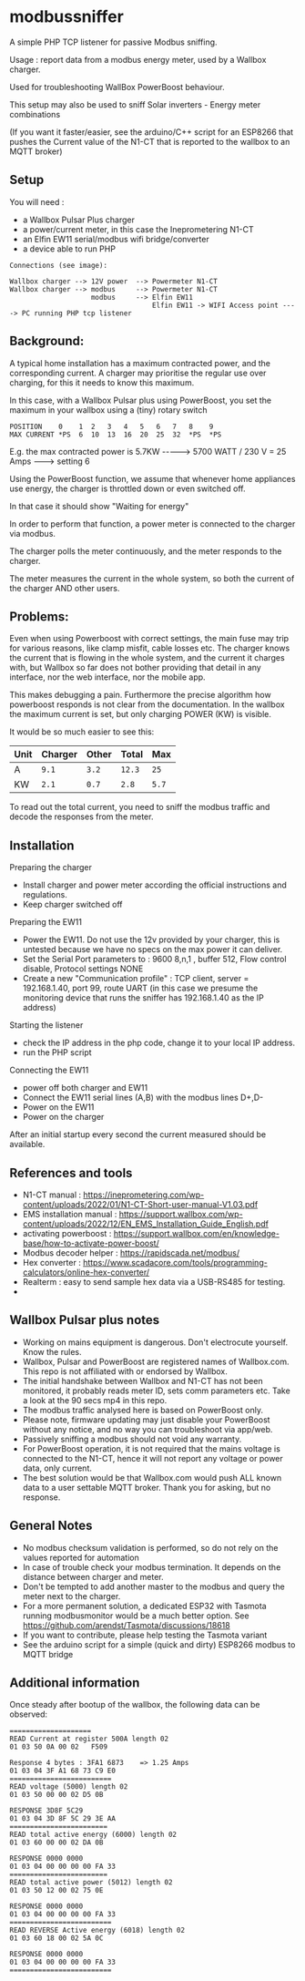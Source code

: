 modbussniffer
==============

A simple PHP TCP listener for passive Modbus sniffing. 

Usage : report data from a modbus energy meter, used by a Wallbox charger. 

Used for troubleshooting WallBox PowerBoost behaviour.

This setup may also be used to sniff Solar inverters - Energy meter combinations

(If you want it faster/easier, see the arduino/C++ script for an ESP8266 that pushes the Current value of the N1-CT that is reported to the wallbox to an MQTT broker)


Setup
--------------
You will need :

- a Wallbox Pulsar Plus charger
- a power/current meter, in this case the Ineprometering N1-CT
- an Elfin EW11 serial/modbus wifi bridge/converter
- a device able to run PHP

```
Connections (see image): 

Wallbox charger --> 12V power  --> Powermeter N1-CT
Wallbox charger --> modbus     --> Powermeter N1-CT
                    modbus     --> Elfin EW11
                                   Elfin EW11 -> WIFI Access point ----> PC running PHP tcp listener
```

Background:
--------------
A typical home installation has a maximum contracted power, and the corresponding current.
A charger may prioritise the regular use over charging, for this it needs to know this maximum.

In this case, with a Wallbox Pulsar plus using PowerBoost, you set the maximum in your wallbox using a (tiny) rotary switch

```
POSITION    0    1  2   3   4   5   6   7   8    9
MAX CURRENT *PS  6  10  13  16  20  25  32  *PS  *PS
```

E.g. the max contracted power is 5.7KW -----> 5700 WATT / 230 V = 25 Amps ---> setting 6  

Using the PowerBoost function, we assume that whenever home appliances use energy, the charger is throttled down or even switched off. 

In that case it should show "Waiting for energy"

In order to perform that function, a power meter is connected to the charger via modbus. 

The charger polls the meter continuously, and the meter responds to the charger.

The meter measures the current in the whole system, so both the current of the charger AND other users.

Problems:
--------------
Even when using Powerboost with correct settings, the main fuse may trip for various reasons, like clamp misfit, cable losses etc. 
The charger knows the current that is flowing in the whole system, and the current it charges with, 
but Wallbox so far does not bother providing that detail in any interface, nor the web interface, nor the mobile app.

This makes debugging a pain. Furthermore the precise algorithm how powerboost responds is not clear from the documentation.
In the wallbox the maximum current is set, but only charging POWER (KW) is visible. 

It would be so much easier to see this:

| Unit | Charger | Other | Total | Max | 
| ---  | ---     | ---   | ---   | --- | 
| A    | `9.1`     | `3.2`   | `12.3`  | `25`  |
| KW   | `2.1`     | `0.7`   |  `2.8` | `5.7` |
 
To read out the total current, you need to sniff the modbus traffic and decode the responses from the meter.

Installation
--------------

Preparing the charger
- Install charger and power meter according the official instructions and regulations.
- Keep charger switched off

Preparing the EW11
- Power the EW11. Do not use the 12v provided by your charger, this is untested because we have no specs on the max power it can deliver.
- Set the Serial Port parameters to : 9600 8,n,1 , buffer 512, Flow control disable, Protocol settings NONE
- Create a new "Communication profile" : TCP client, server = 192.168.1.40, port 99, route UART (in this case we presume the monitoring device that runs the sniffer has 192.168.1.40 as the IP address) 

Starting the listener
- check the IP address in the php code, change it to your local IP address. 
- run the PHP script

Connecting the EW11 
- power off both charger and EW11
- Connect the EW11 serial lines (A,B) with the modbus lines D+,D-
- Power on the EW11
- Power on the charger

After an initial startup every second the current measured should be available.

References and tools
-----------
- N1-CT manual :  https://ineprometering.com/wp-content/uploads/2022/01/N1-CT-Short-user-manual-V1.03.pdf
- EMS installation manual : https://support.wallbox.com/wp-content/uploads/2022/12/EN_EMS_Installation_Guide_English.pdf
- activating powerboost : https://support.wallbox.com/en/knowledge-base/how-to-activate-power-boost/
- Modbus decoder helper : https://rapidscada.net/modbus/
- Hex converter : https://www.scadacore.com/tools/programming-calculators/online-hex-converter/
- Realterm : easy to send sample hex data via a USB-RS485 for testing.
- 

Wallbox Pulsar plus notes
-----
- Working on mains equipment is dangerous. Don't electrocute yourself. Know the rules.
- Wallbox, Pulsar and PowerBoost are registered names of Wallbox.com. This repo is not affiliated with or endorsed by Wallbox.
- The initial handshake between Wallbox and N1-CT has not been monitored, it probably reads meter ID, sets comm parameters etc. Take a look at the 90 secs mp4 in this repo.
- The modbus traffic analysed here is based on PowerBoost only.
- Please note, firmware updating may just disable your PowerBoost without any notice, and no way you can troubleshoot via app/web.
- Passively sniffing a modbus should not void any warranty.
- For PowerBoost operation, it is not required that the mains voltage is connected to the N1-CT, hence it will not report any voltage or power data, only current.
- The best solution would be that Wallbox.com would push ALL known data to a user settable MQTT broker. Thank you for asking, but no response.

General Notes
-------------
- No modbus checksum validation is performed, so do not rely on the values reported for automation
- In case of trouble check your modbus termination. It depends on the distance between charger and meter.
- Don't be tempted to add another master to the modbus and query the meter next to the charger. 
- For a more permanent solution, a dedicated ESP32 with Tasmota running modbusmonitor would be a much better option. See https://github.com/arendst/Tasmota/discussions/18618 
- If you want to contribute, please help testing the Tasmota variant
- See the arduino script for a simple (quick and dirty) ESP8266 modbus to MQTT bridge


Additional information
----------------------
Once steady after bootup of the wallbox, the following data can be observed:
```
====================
READ Current at register 500A length 02 
01 03 50 0A 00 02   F509 

Response 4 bytes : 3FA1 6873 	=> 1.25 Amps
01 03 04 3F A1 68 73 C9 E0 
=========================
READ voltage (5000) length 02
01 03 50 00 00 02 D5 0B 

RESPONSE 3D8F 5C29 
01 03 04 3D 8F 5C 29 3E AA 
========================
READ total active energy (6000) length 02
01 03 60 00 00 02 DA 0B 

RESPONSE 0000 0000
01 03 04 00 00 00 00 FA 33 
========================
READ total active power (5012) length 02
01 03 50 12 00 02 75 0E 

RESPONSE 0000 0000
01 03 04 00 00 00 00 FA 33 
=========================
READ REVERSE Active energy (6018) length 02
01 03 60 18 00 02 5A 0C 

RESPONSE 0000 0000
01 03 04 00 00 00 00 FA 33
=========================
```
